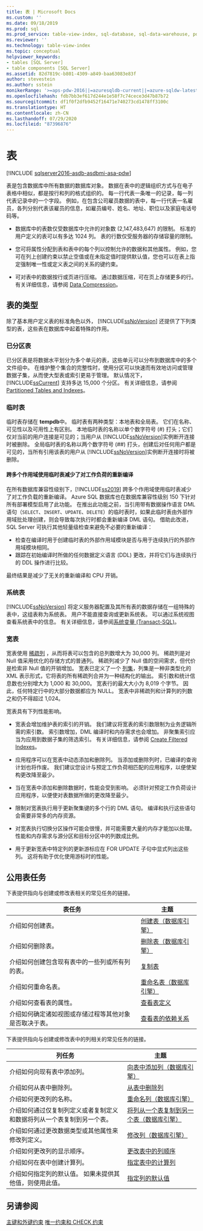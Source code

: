 ```yaml
---
title: 表 | Microsoft Docs
ms.custom: ''
ms.date: 09/18/2019
ms.prod: sql
ms.prod_service: table-view-index, sql-database, sql-data-warehouse, pdw
ms.reviewer: ''
ms.technology: table-view-index
ms.topic: conceptual
helpviewer_keywords:
- tables [SQL Server]
- table components [SQL Server]
ms.assetid: 82d7819c-b801-4309-a849-baa63083e83f
author: stevestein
ms.author: sstein
monikerRange: '>=aps-pdw-2016||=azuresqldb-current||=azure-sqldw-latest||>=sql-server-2016||=sqlallproducts-allversions||>=sql-server-linux-2017||=azuresqldb-mi-current'
ms.openlocfilehash: fdb7bb3ef617d244e1e58f7c74cece3d47b87b72
ms.sourcegitcommit: df1f0f2dfb9452f16471e740273cd1478ff3100c
ms.translationtype: HT
ms.contentlocale: zh-CN
ms.lasthandoff: 07/29/2020
ms.locfileid: "87396876"
---
```

# <a name="tables"></a>表
[!INCLUDE [sqlserver2016-asdb-asdbmi-asa-pdw](../../includes/applies-to-version/sqlserver2016-asdb-asdbmi-asa-pdw.md)]

表是包含数据库中所有数据的数据库对象。 数据在表中的逻辑组织方式与在电子表格中相似，都是按行和列的格式组织的。 每一行代表一条唯一的记录，每一列代表记录中的一个字段。 例如，在包含公司雇员数据的表中，每一行代表一名雇员，各列分别代表该雇员的信息，如雇员编号、姓名、地址、职位以及家庭电话号码等。 

- 数据库中的表数仅受数据库中允许的对象数 (2,147,483,647) 的限制。 标准的用户定义的表可以有多达 1024 列。 表的行数仅受服务器的存储容量的限制。 

- 您可将属性分配到表和表中的每个列以控制允许的数据和其他属性。 例如，您可在列上创建约束以禁止空值或在未指定值时提供默认值，您也可以在表上指定强制唯一性或定义表之间的关系的键约束。 

- 可对表中的数据按行或页进行压缩。 通过数据压缩，可在页上存储更多的行。 有关详细信息，请参阅 [Data Compression](../../relational-databases/data-compression/data-compression.md)。 

## <a name="types-of-tables"></a>表的类型
 除了基本用户定义表的标准角色以外， [!INCLUDE[ssNoVersion](../../includes/ssnoversion-md.md)] 还提供了下列类型的表，这些表在数据库中起着特殊的作用。 

### <a name="partitioned-tables"></a>已分区表

已分区表是将数据水平划分为多个单元的表，这些单元可以分布到数据库中的多个文件组中。 在维护整个集合的完整性时，使用分区可以快速而有效地访问或管理数据子集，从而使大型表或索引更易于管理。 默认情况下， [!INCLUDE[ssCurrent](../../includes/sscurrent-md.md)] 支持多达 15,000 个分区。 有关详细信息，请参阅 [Partitioned Tables and Indexes](../../relational-databases/partitions/partitioned-tables-and-indexes.md)。

### <a name="temporary-tables"></a>临时表

临时表存储在 **tempdb**中。 临时表有两种类型：本地表和全局表。 它们在名称、可见性以及可用性上有区别。 本地临时表的名称以单个数字符号 (#) 打头；它们仅对当前的用户连接是可见的；当用户从 [!INCLUDE[ssNoVersion](../../includes/ssnoversion-md.md)]实例断开连接时被删除。 全局临时表的名称以两个数字符号 (##) 打头，创建后对任何用户都是可见的，当所有引用该表的用户从 [!INCLUDE[ssNoVersion](../../includes/ssnoversion-md.md)]实例断开连接时将被删除。 


#### <a name="reduced-recompilations-for-workloads-using-temporary-tables-across-multiple-scopes"></a><a name="ctp23"></a> 跨多个作用域使用临时表减少了对工作负荷的重新编译

在所有数据库兼容性级别下，[!INCLUDE[ss2019](../../includes/sssqlv15-md.md)] 跨多个作用域使用临时表减少了对工作负载的重新编译。 Azure SQL 数据库也在数据库兼容性级别 150 下针对所有部署模型启用了此功能。  在推出此功能之前，当引用带有数据操作语言 DML 语句（`SELECT`、`INSERT`、`UPDATE`、`DELETE`）的临时表时，如果此临时表由外部作用域批处理创建，则会导致每次执行时都会重新编译 DML 语句。 借助此改进，SQL Server 可执行其他轻量级检查来避免不必要的重新编译：

- 检查在编译时用于创建临时表的外部作用域模块是否与用于连续执行的外部作用域模块相同。 
- 跟踪在初始编译时所做的任何数据定义语言 (DDL) 更改，并将它们与连续执行的 DDL 操作进行比较。

最终结果是减少了无关的重新编译和 CPU 开销。

### <a name="system-tables"></a>系统表

[!INCLUDE[ssNoVersion](../../includes/ssnoversion-md.md)] 将定义服务器配置及其所有表的数据存储在一组特殊的表中，这组表称为系统表。 用户不能直接查询或更新系统表。 可以通过系统视图查看系统表中的信息。 有关详细信息，请参阅[系统变量 (Transact-SQL)](https://msdn.microsoft.com/library/35a6161d-7f43-4e00-bcd3-3091f2015e90)。 
 
### <a name="wide-tables"></a>宽表

宽表使用 [稀疏列](../../relational-databases/tables/use-sparse-columns.md) ，从而将表可以包含的总列数增大为 30,000 列。 稀疏列是对 Null 值采用优化的存储方式的普通列。 稀疏列减少了 Null 值的空间需求，但代价是检索非 Null 值的开销增加。 宽表已定义了一个 [列集](../../relational-databases/tables/use-column-sets.md)，列集是一种非类型化的 XML 表示形式，它将表的所有稀疏列合并为一种结构化的输出。 索引数和统计信息数也分别增大为 1,000 和 30,000。 宽表行的最大大小为 8,019 个字节。 因此，任何特定行中的大部分数据都应为 NULL。 宽表中非稀疏列和计算列的列数之和仍不得超过 1,024。 

宽表具有下列性能影响。

- 宽表会增加维护表的索引的开销。 我们建议将宽表的索引数限制为业务逻辑所需的索引数。 索引数增加，DML 编译时和内存需求也会增加。 非聚集索引应当为应用到数据子集的筛选索引。 有关详细信息，请参阅 [Create Filtered Indexes](../../relational-databases/indexes/create-filtered-indexes.md)。 

- 应用程序可以在宽表中动态添加和删除列。 当添加或删除列时，已编译的查询计划也将作废。 我们建议您设计与预定工作负荷相匹配的应用程序，以便使架构更改降至最少。 

- 当在宽表中添加和删除数据时，性能会受到影响。 必须针对预定工作负荷设计应用程序，以便使对表数据所做的更改降至最少。 

- 限制对宽表执行用于更新聚集键的多个行的 DML 语句。 编译和执行这些语句会需要非常多的内存资源。 

- 对宽表执行切换分区操作可能会很慢，并可能需要大量的内存才能加以处理。 性能和内存需求与源分区和目标分区中的列数成比例。 

- 用于更新宽表中特定列的更新游标应在 FOR UPDATE 子句中显式列出这些列。 这将有助于优化使用游标时的性能。 

## <a name="common-table-tasks"></a>公用表任务
 下表提供指向与创建或修改表相关的常见任务的链接。 

|表任务|主题|
|-----------------|-----------|
|介绍如何创建表。|[创建表（数据库引擎）](../../relational-databases/tables/create-tables-database-engine.md)|
|介绍如何删除表。|[删除表（数据库引擎）](../../relational-databases/tables/delete-tables-database-engine.md)|
|介绍如何创建包含现有表中的一些列或所有列的表。|[复制表](../../relational-databases/tables/duplicate-tables.md)|
|介绍如何重命名表。|[重命名表（数据库引擎）](../../relational-databases/tables/rename-tables-database-engine.md)|
|介绍如何查看表的属性。|[查看表定义](../../relational-databases/tables/view-the-table-definition.md)|
|介绍如何确定诸如视图或存储过程等其他对象是否取决于表。|[查看表的依赖关系](../../relational-databases/tables/view-the-dependencies-of-a-table.md)|

 下表提供指向与创建或修改表中的列相关的常见任务的链接。 

|列任务|主题|
|------------------|-----------|
|介绍如何向现有表中添加列。|[向表中添加列（数据库引擎）](../../relational-databases/tables/add-columns-to-a-table-database-engine.md)|
|介绍如何从表中删除列。|[从表中删除列](../../relational-databases/tables/delete-columns-from-a-table.md)|
|介绍如何更改列的名称。|[重命名列（数据库引擎）](../../relational-databases/tables/rename-columns-database-engine.md)|
|介绍如何通过仅复制列定义或者复制定义和数据将列从一个表复制到另一个表。|[将列从一个表复制到另一个表（数据库引擎）](../../relational-databases/tables/copy-columns-from-one-table-to-another-database-engine.md)|
|介绍如何通过更改数据类型或其他属性来修改列定义。|[修改列（数据库引擎）](../../relational-databases/tables/modify-columns-database-engine.md)|
|介绍如何更改列的显示顺序。|[更改表中的列顺序](../../relational-databases/tables/change-column-order-in-a-table.md)|
|介绍如何在表中创建计算列。|[指定表中的计算列](../../relational-databases/tables/specify-computed-columns-in-a-table.md)|
|介绍如何指定列的默认值。 如果未提供其他值，则使用此值。|[指定列的默认值](../../relational-databases/tables/specify-default-values-for-columns.md)|

## <a name="see-also"></a>另请参阅
 [主键和外键约束](../../relational-databases/tables/primary-and-foreign-key-constraints.md) [唯一约束和 CHECK 约束](../../relational-databases/tables/unique-constraints-and-check-constraints.md)


